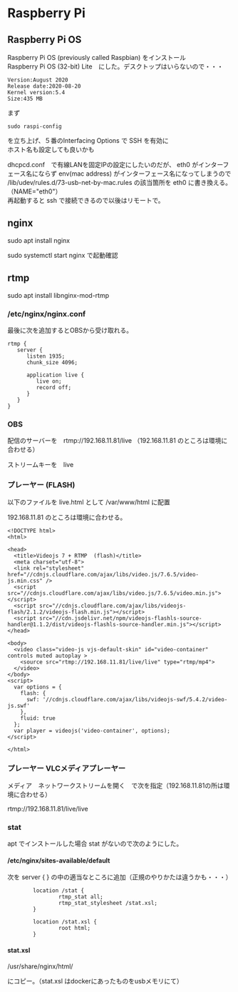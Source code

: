 # Raspberry Pi

## Raspberry Pi OS

Raspberry Pi OS (previously called Raspbian) をインストール  
Raspberry Pi OS (32-bit) Lite　にした。デスクトップはいらないので・・・
```
Version:August 2020
Release date:2020-08-20
Kernel version:5.4
Size:435 MB
```

まず
```
sudo raspi-config
```
を立ち上げ、５番のInterfacing Options で SSH を有効に  
ホスト名も設定しても良いかも

dhcpcd.conf　で有線LANを固定IPの設定にしたいのだが、
eth0 がインターフェース名にならず env(mac address) がインターフェース名になってしまうので  
/lib/udev/rules.d/73-usb-net-by-mac.rules
の該当箇所を eth0 に書き換える。（NAME="eth0"）  
再起動すると ssh で接続できるので以後はリモートで。

## nginx

sudo apt install nginx

sudo systemctl start nginx で起動確認

## rtmp

sudo apt install libnginx-mod-rtmp

### /etc/nginx/nginx.conf

最後に次を追加するとOBSから受け取れる。
```
rtmp {
   server {
      listen 1935;
      chunk_size 4096;

      application live {
         live on;
         record off;
      }
   }
}
```

### OBS

配信のサーバーを　rtmp://192.168.11.81/live （192.168.11.81 のところは環境に合わせる）

ストリームキーを　live


### プレーヤー (FLASH)

以下のファイルを live.html として /var/www/html に配置

192.168.11.81 のところは環境に合わせる。

```
<!DOCTYPE html>
<html>

<head>
  <title>Videojs 7 + RTMP  (flash)</title>
  <meta charset="utf-8">
  <link rel="stylesheet" href="//cdnjs.cloudflare.com/ajax/libs/video.js/7.6.5/video-js.min.css" />
  <script src="//cdnjs.cloudflare.com/ajax/libs/video.js/7.6.5/video.min.js"></script>
  <script src="//cdnjs.cloudflare.com/ajax/libs/videojs-flash/2.1.2/videojs-flash.min.js"></script>
  <script src="//cdn.jsdelivr.net/npm/videojs-flashls-source-handler@1.1.2/dist/videojs-flashls-source-handler.min.js"></script>
</head>

<body>
  <video class="video-js vjs-default-skin" id="video-container" controls muted autoplay >
    <source src="rtmp://192.168.11.81/live/live" type="rtmp/mp4">
  </video>
</body>
<script>
  var options = {
    flash: {
      swf: '//cdnjs.cloudflare.com/ajax/libs/videojs-swf/5.4.2/video-js.swf'
    },
    fluid: true
  };
  var player = videojs('video-container', options);
</script>

</html>
```


### プレーヤー VLCメディアプレーヤー

メディア　ネットワークストリームを開く　で次を指定（192.168.11.81の所は環境に合わせる）

rtmp://192.168.11.81/live/live

### stat

apt でインストールした場合 stat がないので次のようにした。

#### /etc/nginx/sites-available/default

次を server { } の中の適当なところに追加（正規のやりかたは違うかも・・・）

```
        location /stat {
                rtmp_stat all;
                rtmp_stat_stylesheet /stat.xsl;
        }

        location /stat.xsl {
                root html;
        }

```

#### stat.xsl

/usr/share/nginx/html/

にコピー。（stat.xsl はdockerにあったものをusbメモリにて）
